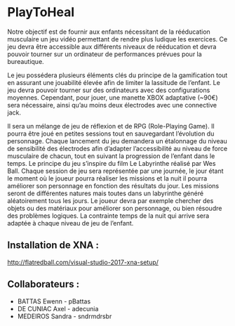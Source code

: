 # PlayToHeal
Notre objectif est de fournir aux enfants nécessitant de la rééducation musculaire un jeu vidéo permettant de rendre plus ludique les exercices. Ce jeu devra être accessible aux différents niveaux de rééducation et devra pouvoir tourner sur un ordinateur de performances prévues pour la bureautique.

Le jeu possédera plusieurs éléments clés du principe de la gamification tout en assurant une jouabilité élevée afin de limiter la lassitude de l’enfant. 
Le jeu devra pouvoir tourner sur des ordinateurs avec des configurations moyennes. Cependant, pour jouer, une manette XBOX adaptative (~90€) sera nécessaire, ainsi qu’au moins deux électrodes avec une connective jack.

Il sera un mélange de jeu de réflexion et de RPG (Role-Playing Game). Il pourra être joué en petites sessions tout en sauvegardant l’évolution du personnage. Chaque lancement du jeu demandera un étalonnage du niveau de sensibilité des électrodes afin d’adapter l’accessibilité au niveau de force musculaire de chacun, tout en suivant la progression de l’enfant dans le temps.
Le principe du jeu s’inspire du film Le Labyrinthe réalisé par Wes Ball. Chaque session de jeu sera représentée par une journée, le jour étant le moment où le joueur pourra réaliser les missions et la nuit il pourra améliorer son personnage en fonction des résultats du jour.
Les missions seront de différentes natures mais toutes dans un labyrinthe généré aléatoirement tous les jours. Le joueur devra par exemple chercher des objets ou des matériaux pour améliorer son personnage, ou bien résoudre des problèmes logiques. La contrainte temps de la nuit qui arrive sera adaptée à chaque niveau de jeu de l’enfant.

## Installation de XNA :

http://flatredball.com/visual-studio-2017-xna-setup/

## Collaborateurs :

- BATTAS Ewenn - pBattas
- DE CUNIAC Axel - adecunia
- MEDEIROS Sandra - sndrmdrsbr
